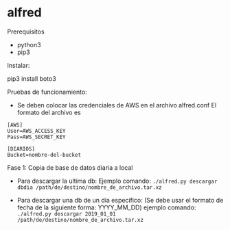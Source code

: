 # alfred
Prerequisitos
- python3
- pip3

Instalar:

pip3 install boto3


Pruebas de funcionamiento:
- Se deben colocar las credenciales de AWS en el archivo alfred.conf
El formato del archivo es 

```
[AWS]
User=AWS_ACCESS_KEY
Pass=AWS_SECRET_KEY

[DIARIOS]
Bucket=nombre-del-bucket

```

Fase 1: Copia de base de datos diaria a local

- Para descargar la ultima db:
Ejemplo comando: `./alfred.py descargar dbdia /path/de/destino/nombre_de_archivo.tar.xz`

- Para descargar una db de un dia especifico: (Se debe usar el formato de fecha de la siguiente forma: YYYY_MM_DD)
ejemplo comando: `./alfred.py descargar 2019_01_01 /path/de/destino/nombre_de_archivo.tar.xz`
